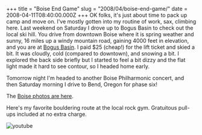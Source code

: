 +++
title = "Boise End Game"
slug = "2008/04/boise-end-game/"
date = 2008-04-11T08:40:00.000Z
+++
OK folks, it's just about time to pack up camp and move on. I've mostly gotten into my routine of work, sax, climbing here. Last weekend on Saturday I drove up to Bogus Basin to check out the local ski hill. You drive from downtown Boise where it is spring weather and sunny, 16 miles up a windy mountain road, gaining 4000 feet in elevation, and you are at [Bogus Basin](http://www.bogusbasin.org/). I paid $25 (cheap!) for the lift ticket and skied a bit. It was cloudly, cold (compared to downtown), and snowing a bit. I explored the back side briefly but I started to feel a bit dizzy and the flat light made it hard to see contour, so I headed home early.

Tomorrow night I'm headed to another Boise Philharmonic concert, and then Saturday morning I drive to Bend, Oregon for phase six!

The [Boise photos are here](http://www.peterlyons.com/app/photos?gallery=boise_2008).

Here's my favorite bouldering route at the local rock gym. Gratuitous pull-ups included at no extra charge.

![youtube](https://www.youtube.com/embed/kNBU7YSvNxQ)
